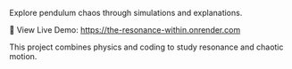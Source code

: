 Explore pendulum chaos through simulations and explanations.

🔗 View Live Demo: https://the-resonance-within.onrender.com

This project combines physics and coding to study resonance and chaotic motion.
